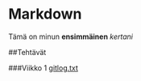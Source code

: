 # Markdown

Tämä on minun **ensimmäinen** *kertani*

##Tehtävät

###Viikko 1
[gitlog.txt](https://github.com/Pate1337/otm-harjoitustyo/blob/master/laskarit/viikko1/gitlog.txt)
